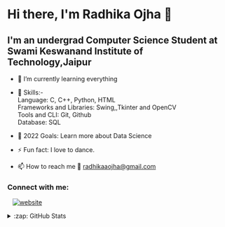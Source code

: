 # Hi there, I'm Radhika Ojha 👋 

## I'm an undergrad Computer Science Student at Swami Keswanand Institute of Technology,Jaipur

- 🌱 I’m currently learning everything 
- 💞️ Skills:- <br>
    Language: C, C++, Python, HTML <br>
    Frameworks and Libraries: Swing,,Tkinter and OpenCV <br>
    Tools and CLI: Git, Github <br>
    Database: SQL <br>

- 🥅 2022 Goals: Learn more about Data Science
- ⚡ Fun fact: I love to dance.
- 📫 How to reach me 📧 radhikaaojha@gmail.com

### Connect with me:

&nbsp;&nbsp;
[![website](./img/linkedin-light.svg)](https://www.linkedin.com/in/radhikaaojha/)
&nbsp;&nbsp;



<details>
  <summary>:zap: GitHub Stats</summary>

  <img align="left" alt="codeSTACKr's GitHub Stats" src="https://github-readme-stats.vercel.app/api?username=radhikaaojha&show_icons=true&hide_border=false&title_color=ff652f&icon_color=FFE400&bg_color=09131B&text_color=ffffff&border_color=0c1a25" />

</details>

